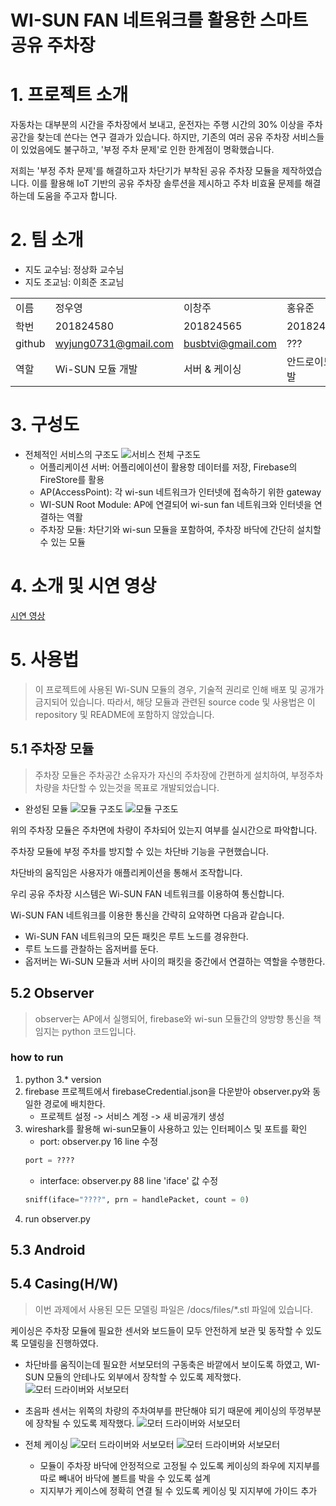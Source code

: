 # **WI-SUN FAN 네트워크를 활용한 스마트 공유 주차장**

# 1. 프로젝트 소개
자동차는 대부분의 시간을 주차장에서 보내고, 운전자는 주행 시간의 30% 이상을 주차 공간을 찾는데 쓴다는 연구 결과가 있습니다. 하지만, 기존의 여러 공유 주차장 서비스들이 있었음에도 불구하고, '부정 주차 문제'로 인한 한계점이 명확했습니다. 

저희는 '부정 주차 문제'를 해결하고자 차단기가 부착된 공유 주차장 모듈을 제작하였습니다. 이를 활용해 IoT 기반의 공유 주차장 솔루션을 제시하고 주차 비효율 문제를 해결하는데 도움을 주고자 합니다.

# 2. 팀 소개
- 지도 교수님: 정상화 교수님
- 지도 조교님: 이희준 조교님

|||||
|-|-|-|-|
|이름|정우영|이창주|홍유준|
|학번|201824580|201824565|201824615|
|github|wyjung0731@gmail.com|busbtvi@gmail.com|???|
|역할|Wi-SUN 모듈 개발|서버 & 케이싱|안드로이드 개발|


# 3. 구성도
- 전체적인 서비스의 구조도
![서비스 전체 구조도](./docs/files/structure.jpg)
    - 어플리케이션 서버: 어플리에이션이 활용항 데이터를 저장, Firebase의 FireStore를 활용
    - AP(AccessPoint): 각 wi-sun 네트워크가 인터넷에 접속하기 위한 gateway
    - WI-SUN Root Module: AP에 연결되어 wi-sun fan 네트워크와 인터넷을 연결하는 역활
    - 주차장 모듈: 차단기와 wi-sun 모듈을 포함하여, 주차장 바닥에 간단히 설치할 수 있는 모듈

# 4. 소개 및 시연 영상
[시연 영상](https://youtube.com/)

# 5. 사용법
> 이 프로젝트에 사용된 Wi-SUN 모듈의 경우, 기술적 권리로 인해 배포 및 공개가 금지되어 있습니다. 따라서, 해당 모듈과 관련된 source code 및 사용법은 이 repository 및 README에 포함하지 않았습니다.

## 5.1 주차장 모듈
> 주차장 모듈은 주차공간 소유자가 자신의 주차장에 간편하게 설치하여, 부정주차 차량을 차단할 수 있는것을 목표로 개발되었습니다.

- 완성된 모듈
![모듈 구조도](./docs/files/module_real_1.png)
![모듈 구조도](./docs/files/module_real_2.png)

위의 주차장 모듈은 주차면에 차량이 주차되어 있는지 여부를 실시간으로 파악합니다.

주차장 모듈에 부정 주차를 방지할 수 있는 차단바 기능을 구현했습니다. 

차단바의 움직임은 사용자가 애플리케이션을 통해서 조작합니다. 

우리 공유 주차장 시스템은 Wi-SUN FAN 네트워크를 이용하여 통신합니다. 

Wi-SUN FAN 네트워크를 이용한 통신을 간략히 요약하면 다음과 같습니다.
- Wi-SUN FAN 네트워크의 모든 패킷은 루트 노드를 경유한다.
- 루트 노드를 관찰하는 옵저버를 둔다.
- 옵저버는 Wi-SUN 모듈과 서버 사이의 패킷을 중간에서 연결하는 역할을 수행한다.


## 5.2 Observer
> observer는 AP에서 실행되어, firebase와 wi-sun 모듈간의 양방향 통신을 책임지는 python 코드입니다.

### how to run
1. python 3.* version
2. firebase 프로젝트에서 firebaseCredential.json을 다운받아 observer.py와 동일한 경로에 배치한다. 
    - 프로젝트 설정 -> 서비스 계정 -> 새 비공개키 생성
3. wireshark를 활용해 wi-sun모듈이 사용하고 있는 인터페이스 및 포트를 확인
    - port: observer.py 16 line 수정
    ```python
    port = ????
    ```
    - interface: observer.py 88 line 'iface' 값 수정
    ```python
    sniff(iface="????", prn = handlePacket, count = 0)
    ```
4. run observer.py

## 5.3 Android


## 5.4 Casing(H/W)
> 이번 과제에서 사용된 모든 모델링 파일은 /docs/files/*.stl 파일에 있습니다.

케이싱은 주차장 모듈에 필요한 센서와 보드들이 모두 안전하게 보관 및 동작할 수 있도록 모델링을 진행하였다. 

- 차단바를 움직이는데 필요한 서보모터의 구동축은 바깥에서 보이도록 하였고, WI-SUN 모듈의 안테나도 외부에서 장착할 수 있도록 제작했다.
![모터 드라이버와 서보모터](./docs/files/casing_down.png)
- 초음파 센서는 위쪽의 차량의 주차여부를 판단해야 되기 때문에 케이싱의 뚜껑부분에 장착될 수 있도록 제작했다.
![모터 드라이버와 서보모터](./docs/files/casing_up.png)

- 전체 케이싱
![모터 드라이버와 서보모터](./docs/files/casing_whole.png)
![모터 드라이버와 서보모터](./docs/files/casing_batch_diagram.png)
    - 모듈이 주차장 바닥에 안정적으로 고정될 수 있도록 케이싱의 좌우에 지지부를 따로 빼내어 바닥에 볼트를 박을 수 있도록 설계
    - 지지부가 케이스에 정확히 연결 될 수 있도록 케이싱 및 지지부에 가이드 추가

